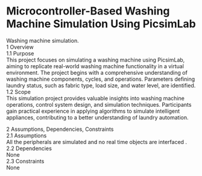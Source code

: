 # Microcontroller-Based Washing Machine Simulation Using PicsimLab
Washing machine simulation.
<br />
1 Overview
<br />
1.1 Purpose
<br />
This project focuses on simulating a washing machine using PicsimLab, aiming to
replicate real-world washing machine functionality in a virtual environment. The project
begins with a comprehensive understanding of washing machine components, cycles,
and operations. Parameters defining laundry status, such as fabric type, load size, and
water level, are identified.
<br />
1.2 Scope
<br />
This simulation project provides valuable insights into washing machine operations,
control system design, and simulation techniques. Participants gain practical experience
in applying algorithms to simulate intelligent appliances, contributing to a better
understanding of laundry automation.
<br />

2 Assumptions, Dependencies, Constraints
<br />
2.1 Assumptions
<br />
All the peripherals are simulated and no real time objects are interfaced .
<br />
2.2 Dependencies
<br />
None
<br />
2.3 Constraints
<br />
None
